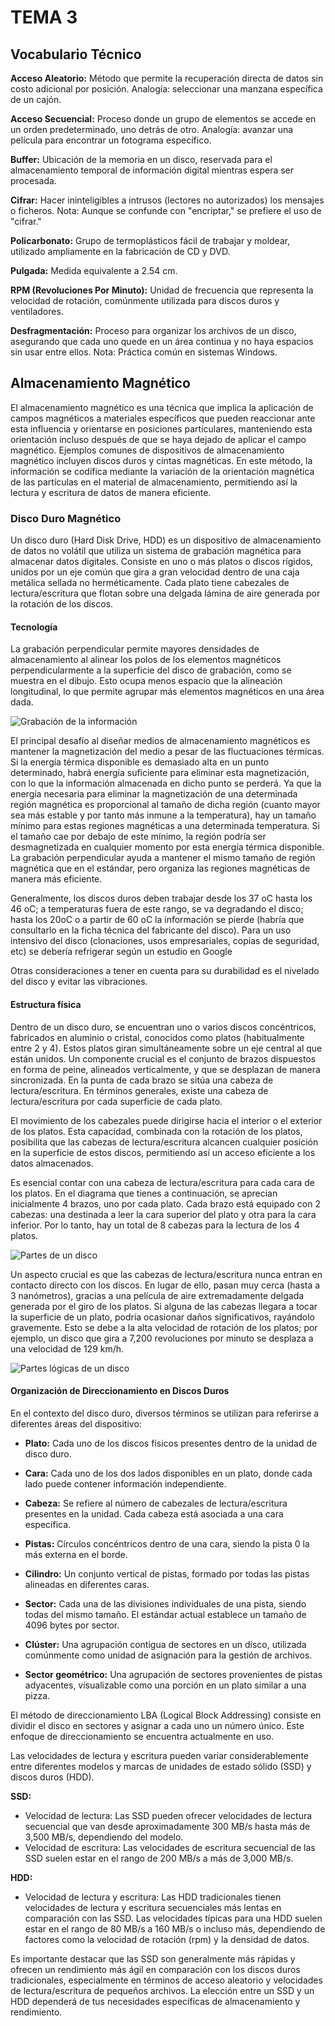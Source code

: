 # TEMA 3

## Vocabulario Técnico

**Acceso Aleatorio:** Método que permite la recuperación directa de datos sin costo adicional por posición. Analogía: seleccionar una manzana específica de un cajón.

**Acceso Secuencial:** Proceso donde un grupo de elementos se accede en un orden predeterminado, uno detrás de otro. Analogía: avanzar una película para encontrar un fotograma específico.

**Buffer:** Ubicación de la memoria en un disco, reservada para el almacenamiento temporal de información digital mientras espera ser procesada.

**Cifrar:** Hacer ininteligibles a intrusos (lectores no autorizados) los mensajes o ficheros. Nota: Aunque se confunde con "encriptar," se prefiere el uso de "cifrar."

**Policarbonato:** Grupo de termoplásticos fácil de trabajar y moldear, utilizado ampliamente en la fabricación de CD y DVD.

**Pulgada:** Medida equivalente a 2.54 cm.

**RPM (Revoluciones Por Minuto):** Unidad de frecuencia que representa la velocidad de rotación, comúnmente utilizada para discos duros y ventiladores.

**Desfragmentación:** Proceso para organizar los archivos de un disco, asegurando que cada uno quede en un área continua y no haya espacios sin usar entre ellos. Nota: Práctica común en sistemas Windows.

## Almacenamiento Magnético

El almacenamiento magnético es una técnica que implica la aplicación de campos magnéticos a materiales específicos que pueden reaccionar ante esta influencia y orientarse en posiciones particulares, manteniendo esta orientación incluso después de que se haya dejado de aplicar el campo magnético. Ejemplos comunes de dispositivos de almacenamiento magnético incluyen discos duros y cintas magnéticas. En este método, la información se codifica mediante la variación de la orientación magnética de las partículas en el material de almacenamiento, permitiendo así la lectura y escritura de datos de manera eficiente.

### Disco Duro Magnético

Un disco duro (Hard Disk Drive, HDD) es un dispositivo de almacenamiento de datos no volátil que utiliza un sistema de grabación magnética para almacenar datos digitales. Consiste en uno o más platos o discos rígidos, unidos por un eje común que gira a gran velocidad dentro de una caja metálica sellada no herméticamente. Cada plato tiene cabezales de lectura/escritura que flotan sobre una delgada lámina de aire generada por la rotación de los discos.

#### Tecnología

La grabación perpendicular permite mayores densidades de almacenamiento al alinear los polos de los elementos magnéticos perpendicularmente a la superficie del disco de grabación, como se muestra en el dibujo. Esto ocupa menos espacio que la alineación longitudinal, lo que permite agrupar más elementos magnéticos en una área dada.

![Grabación de la información](perpendicular.png)

El principal desafío al diseñar medios de almacenamiento magnéticos es mantener la magnetización del medio a pesar de las fluctuaciones térmicas. Si la energía térmica disponible es demasiado alta en un punto determinado, habrá energía suficiente para eliminar esta magnetización, con lo que la información almacenada en dicho punto se perderá. Ya que la energía necesaria para eliminar la magnetización de una determinada región magnética es proporcional al tamaño de dicha región (cuanto mayor sea más estable y por tanto más inmune a la temperatura), hay un tamaño mínimo para estas regiones magnéticas a una determinada temperatura. Si el tamaño cae por debajo de este mínimo, la región podría ser desmagnetizada en cualquier momento por esta energía térmica disponible. La grabación perpendicular ayuda a mantener el mismo tamaño de región magnética que en el estándar, pero organiza las regiones magnéticas de manera más eficiente.

Generalmente, los discos duros deben trabajar desde los 37 oC hasta los 46 oC; a temperaturas fuera de este rango, se va degradando el disco; hasta los 20oC o a partir de 60 oC la información se pierde (habría que consultarlo en la ficha técnica del fabricante del disco). Para un uso intensivo del disco (clonaciones, usos empresariales, copias de seguridad, etc) se debería refrigerar según un estudio en Google

Otras consideraciones a tener en cuenta para su durabilidad es el nivelado del disco y evitar las vibraciones.

#### Estructura física

Dentro de un disco duro, se encuentran uno o varios discos concéntricos, fabricados en aluminio o cristal, conocidos como platos (habitualmente entre 2 y 4). Estos platos giran simultáneamente sobre un eje central al que están unidos. Un componente crucial es el conjunto de brazos dispuestos en forma de peine, alineados verticalmente, y que se desplazan de manera sincronizada. En la punta de cada brazo se sitúa una cabeza de lectura/escritura. En términos generales, existe una cabeza de lectura/escritura por cada superficie de cada plato.

El movimiento de los cabezales puede dirigirse hacia el interior o el exterior de los platos. Esta capacidad, combinada con la rotación de los platos, posibilita que las cabezas de lectura/escritura alcancen cualquier posición en la superficie de estos discos, permitiendo así un acceso eficiente a los datos almacenados.

Es esencial contar con una cabeza de lectura/escritura para cada cara de los platos. En el diagrama que tienes a continuación, se aprecian inicialmente 4 brazos, uno por cada plato. Cada brazo está equipado con 2 cabezas: una destinada a leer la cara superior del plato y otra para la cara inferior. Por lo tanto, hay un total de 8 cabezas para la lectura de los 4 platos.

![Partes de un disco](partes.png)

Un aspecto crucial es que las cabezas de lectura/escritura nunca entran en contacto directo con los discos. En lugar de ello, pasan muy cerca (hasta a 3 nanómetros), gracias a una película de aire extremadamente delgada generada por el giro de los platos. Si alguna de las cabezas llegara a tocar la superficie de un plato, podría ocasionar daños significativos, rayándolo gravemente. Esto se debe a la alta velocidad de rotación de los platos; por ejemplo, un disco que gira a 7,200 revoluciones por minuto se desplaza a una velocidad de 129 km/h.

![Partes lógicas de un disco](partes2.png)

#### Organización de Direccionamiento en Discos Duros

En el contexto del disco duro, diversos términos se utilizan para referirse a diferentes áreas del dispositivo:

- **Plato:** Cada uno de los discos físicos presentes dentro de la unidad de disco duro.

- **Cara:** Cada uno de los dos lados disponibles en un plato, donde cada lado puede contener información independiente.

- **Cabeza:** Se refiere al número de cabezales de lectura/escritura presentes en la unidad. Cada cabeza está asociada a una cara específica.

- **Pistas:** Círculos concéntricos dentro de una cara, siendo la pista 0 la más externa en el borde.

- **Cilindro:** Un conjunto vertical de pistas, formado por todas las pistas alineadas en diferentes caras.

- **Sector:** Cada una de las divisiones individuales de una pista, siendo todas del mismo tamaño. El estándar actual establece un tamaño de 4096 bytes por sector.

- **Clúster:** Una agrupación contigua de sectores en un disco, utilizada comúnmente como unidad de asignación para la gestión de archivos.

- **Sector geométrico:** Una agrupación de sectores provenientes de pistas adyacentes, visualizable como una porción en un plato similar a una pizza.

El método de direccionamiento LBA (Logical Block Addressing) consiste en dividir el disco en sectores y asignar a cada uno un número único. Este enfoque de direccionamiento se encuentra actualmente en uso.

Las velocidades de lectura y escritura pueden variar considerablemente entre diferentes modelos y marcas de unidades de estado sólido (SSD) y discos duros (HDD). 

**SSD:**
- Velocidad de lectura: Las SSD pueden ofrecer velocidades de lectura secuencial que van desde aproximadamente 300 MB/s hasta más de 3,500 MB/s, dependiendo del modelo.
- Velocidad de escritura: Las velocidades de escritura secuencial de las SSD suelen estar en el rango de 200 MB/s a más de 3,000 MB/s.

**HDD:**
- Velocidad de lectura y escritura: Las HDD tradicionales tienen velocidades de lectura y escritura secuenciales más lentas en comparación con las SSD. Las velocidades típicas para una HDD suelen estar en el rango de 80 MB/s a 160 MB/s o incluso más, dependiendo de factores como la velocidad de rotación (rpm) y la densidad de datos.

Es importante destacar que las SSD son generalmente más rápidas y ofrecen un rendimiento más ágil en comparación con los discos duros tradicionales, especialmente en términos de acceso aleatorio y velocidades de lectura/escritura de pequeños archivos. La elección entre un SSD y un HDD dependerá de tus necesidades específicas de almacenamiento y rendimiento.